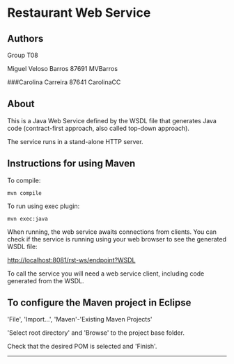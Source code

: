 # Restaurant Web Service

## Authors

Group T08

Miguel Veloso Barros 87691 MVBarros 

###Carolina Carreira 87641 CarolinaCC 


## About

This is a Java Web Service defined by the WSDL file that generates Java code
(contract-first approach, also called top-down approach).

The service runs in a stand-alone HTTP server.


## Instructions for using Maven

To compile:

```
mvn compile
```

To run using exec plugin:

```
mvn exec:java
```

When running, the web service awaits connections from clients.
You can check if the service is running using your web browser 
to see the generated WSDL file:

[http://localhost:8081/rst-ws/endpoint?WSDL](http://localhost:8081/rst-ws/endpoint?WSDL)

To call the service you will need a web service client,
including code generated from the WSDL.


## To configure the Maven project in Eclipse

'File', 'Import...', 'Maven'-'Existing Maven Projects'

'Select root directory' and 'Browse' to the project base folder.

Check that the desired POM is selected and 'Finish'.


----
